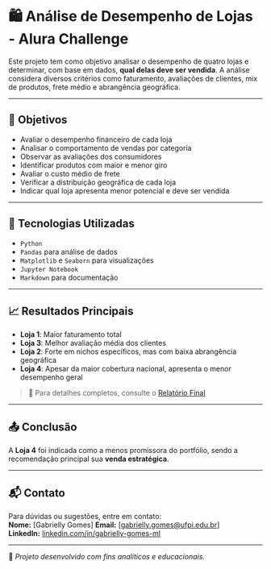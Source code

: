 # 🛍️ Análise de Desempenho de Lojas - Alura Challenge

Este projeto tem como objetivo analisar o desempenho de quatro lojas e determinar, com base em dados, **qual delas deve ser vendida**. A análise considera diversos critérios como faturamento, avaliações de clientes, mix de produtos, frete médio e abrangência geográfica.

---

## 📌 Objetivos

- Avaliar o desempenho financeiro de cada loja  
- Analisar o comportamento de vendas por categoria  
- Observar as avaliações dos consumidores  
- Identificar produtos com maior e menor giro  
- Avaliar o custo médio de frete  
- Verificar a distribuição geográfica de cada loja  
- Indicar qual loja apresenta menor potencial e deve ser vendida

---

## 🧪 Tecnologias Utilizadas

- `Python`  
- `Pandas` para análise de dados  
- `Matplotlib` e `Seaborn` para visualizações  
- `Jupyter Notebook`  
- `Markdown` para documentação  

---


## 📈 Resultados Principais

- **Loja 1**: Maior faturamento total  
- **Loja 3**: Melhor avaliação média dos clientes  
- **Loja 2**: Forte em nichos específicos, mas com baixa abrangência geográfica  
- **Loja 4**: Apesar da maior cobertura nacional, apresenta o menor desempenho geral

> 🔎 Para detalhes completos, consulte o [Relatório Final](./relatorio_final.md)

---

## 📤 Conclusão

A **Loja 4** foi indicada como a menos promissora do portfólio, sendo a recomendação principal sua **venda estratégica**.

---

## 📬 Contato

Para dúvidas ou sugestões, entre em contato:  
**Nome:** [Gabrielly Gomes]
**Email:** [gabrielly.gomes@ufpi.edu.br]  
**LinkedIn:** [linkedin.com/in/gabrielly-gomes-ml](https://linkedin.com/in/gabrielly-gomes-ml)

---

📌 *Projeto desenvolvido com fins analíticos e educacionais.*
